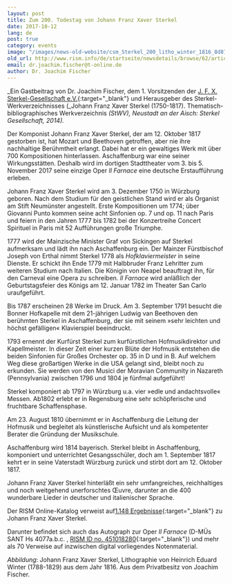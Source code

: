 ```yaml
---
layout: post
title: Zum 200. Todestag von Johann Franz Xaver Sterkel
date: 2017-10-12
lang: de
post: true
category: events
image: "/images/news-old-website/csm_Sterkel_200_litho_winter_1816_8d878b10ff.jpg"
old_url: http://www.rism.info/de/startseite/newsdetails/browse/62/article/64/sterkel-200.html
email: dr.joachim.fischer@t-online.de
author: Dr. Joachim Fischer
---
```


_Ein Gastbeitrag von Dr. Joachim Fischer, dem 1. Vorsitzenden der [J. F. X. Sterkel-Gesellschaft e.V.](http://www.sterkel-gesellschaft.org/de/){:target="_blank"} und Herausgeber des Sterkel-Werkverzeichnisses (_Johann Franz Xaver Sterkel (1750-1817). Thematisch-bibliographisches Werkverzeichnis _(StWV), Neustadt an der Aisch: Sterkel Gesellschaft, 2014)._

Der Komponist Johann Franz Xaver Sterkel, der am 12. Oktober 1817 gestorben ist, hat Mozart und Beethoven getroffen, aber nie ihre nachhaltige Berühmtheit erlangt. Dabei hat er ein gewaltiges Werk mit über 700 Kompositionen hinterlassen. Aschaffenburg war eine seiner Wirkungsstätten. Deshalb wird im dortigen Stadttheater vom 3. bis 5. November 2017 seine einzige Oper _Il Farnace_ eine deutsche Erstaufführung erleben.

Johann Franz Xaver Sterkel wird am 3. Dezember 1750 in Würzburg geboren. Nach dem Studium für den geistlichen Stand wird er als Organist am Stift Neumünster angestellt. Erste Kompositionen um 1774; über Giovanni Punto kommen seine acht Sinfonien op. 7 und op. 11 nach Paris und feiern in den Jahren 1777 bis 1782 bei der Konzertreihe Concert Spirituel in Paris mit 52 Aufführungen große Triumphe.

1777 wird der Mainzische Minister Graf von Sickingen auf Sterkel aufmerksam und lädt ihn nach Aschaffenburg ein. Der Mainzer Fürstbischof Joseph von Erthal nimmt Sterkel 1778 als _Hofklaviermeister_ in seine Dienste. Er schickt ihn Ende 1779 mit Halbbruder Franz Lehritter zum weiteren Studium nach Italien. Die Königin von Neapel beauftragt ihn, für den Carneval eine Opera zu schreiben. _Il Farnace_ wird anläßlich der Geburtstagsfeier des Königs am 12. Januar 1782 im Theater San Carlo uraufgeführt.

Bis 1787 erscheinen 28 Werke im Druck. Am 3. September 1791 besucht die Bonner Hofkapelle mit dem 21-jährigen Ludwig van Beethoven den berühmten Sterkel in Aschaffenburg, der sie mit seinem »sehr leichten und höchst gefälligen« Klavierspiel beeindruckt.

1793 ernennt der Kurfürst Sterkel zum kurfürstlichen Hofmusikdirektor und Kapellmeister. In dieser Zeit einer kurzen Blüte der Hofmusik entstehen die beiden Sinfonien für Großes Orchester op. 35 in D und in B. Auf welchem Weg diese großartigen Werke in die USA gelangt sind, bleibt noch zu erkunden. Sie werden von den Musici der Moravian Community in Nazareth (Pennsylvania) zwischen 1796 und 1804 je fünfmal aufgeführt!

Sterkel komponiert ab 1797 in Würzburg u.a. vier »edle und andachtsvolle« Messen. Ab1802 erlebt er in Regensburg eine sehr schöpferische und fruchtbare Schaffensphase.

Am 23. August 1810 übernimmt er in Aschaffenburg die Leitung der Hofmusik und begleitet als künstlerische Aufsicht und als kompetenter Berater die Gründung der Musikschule.

Aschaffenburg wird 1814 bayerisch. Sterkel bleibt in Aschaffenburg, komponiert und unterrichtet Gesangsschüler, doch am 1. September 1817 kehrt er in seine Vaterstadt Würzburg zurück und stirbt dort am 12. Oktober 1817.

Johann Franz Xaver Sterkel hinterläßt ein sehr umfangreiches, reichhaltiges und noch weitgehend unerforschtes Œuvre, darunter an die 400 wunderbare Lieder in deutscher und italienischer Sprache.


Der RISM Online-Katalog verweist auf[1.148 Ergebnisse](https://opac.rism.info/search?View=rism&author=Sterkel+Franz+Xaver&Language=en){:target="_blank"} zu Johann Franz Xaver Sterkel.

Darunter befindet sich auch das Autograph zur Oper _Il Farnace_ (D-MÜs SANT Hs 4077a.b.c. , [RISM ID no. 451018280](https://opac.rism.info/search?id=451018280&Language=en){:target="_blank"}) und mehr als 70 Verweise auf inzwischen digital vorliegendes Notenmaterial.


_Abbildung_: Johann Franz Xaver Sterkel, Lithographie von Heinrich Eduard Winter (1788-1829) aus dem Jahr 1816. Aus dem Privatbesitz von Joachim Fischer.


